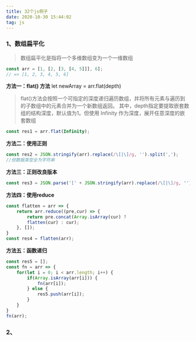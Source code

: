 ```yaml
---
title: 32个js例子
date: 2020-10-30 15:44:02
tag: js
---
```


### 1、数组扁平化
>数组扁平化是指将一个多维数组变为一个一维数组
```js
const arr = [1, [2, [3, [4, 5]]], 6];
// => [1, 2, 3, 4, 5, 6]
```

**方法一：flat() 方法**
    let newArray = arr.flat(depth)
>flat()方法会按照一个可指定的深度递归遍历数组，并将所有元素与遍历到的子数组中的元素合并为一个新数组返回。 其中，depth指定要提取嵌套数组的结构深度，默认值为1。但使用 Infinity 作为深度，展开任意深度的嵌套数组

```js
const res1 = arr.flat(Infinity);
```

**方法二：使用正则**
```js
const res2 = JSON.stringify(arr).replace(/\[|\]/g, '').split(',');
//但数据类型全为字符串
```

**方法三：正则改良版本**
```js
const res3 = JSON.parse('[' + JSON.stringify(arr).replace(/\[|\]/g, '') + ']');
```

**方法四：使用reduce**
```js
const flatten = arr => {
    return arr.reduce((pre,cur) => {
        return pre.concat(Array.isArray(cur) ?
        flatten(cur) : cur);
    }, []);
}
const res4 = flatten(arr);
```

**方法五：函数递归**
```js
const res5 = [];
const fn = arr => {
    for(let i = 0; i < arr.length; i++) {
        if(Array.isArray(arr[i])) {
            fn(arr[i]);
        } else {
            res5.push(arr[i]);
        }
    }
}
fn(arr);
```


### 2、


